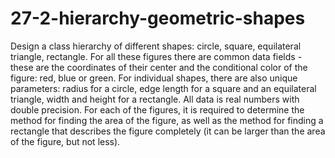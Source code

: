 # 27-2-hierarchy-geometric-shapes

Design a class hierarchy of different shapes: circle, square, equilateral triangle, rectangle.
For all these figures there are common data fields - these are the coordinates of their center and the conditional color of the figure: red, blue or green.
For individual shapes, there are also unique parameters: radius for a circle, edge length for a square and an equilateral triangle, width and height for a rectangle.
All data is real numbers with double precision.
For each of the figures, it is required to determine the method for finding the area of the figure, as well as the method for finding a rectangle that describes the figure completely (it can be larger than the area of the figure, but not less).
